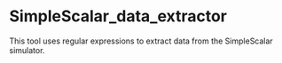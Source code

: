 # SimpleScalar_data_extractor
This tool uses regular expressions to extract data from the SimpleScalar simulator.
